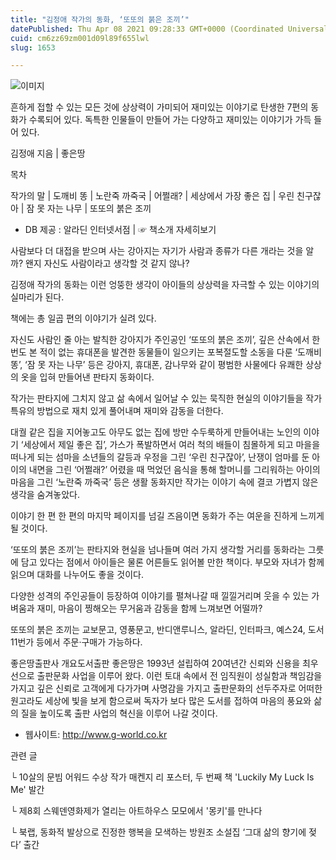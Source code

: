 ```yaml
---
title: "김정애 작가의 동화, ‘또또의 붉은 조끼’"
datePublished: Thu Apr 08 2021 09:28:33 GMT+0000 (Coordinated Universal Time)
cuid: cm6zz69zm001d09l89f655lwl
slug: 1653

---
```



![이미지](https://cdn.hashnode.com/res/hashnode/image/upload/v1739247698018/95d39625-f8a8-480c-97e1-89470f87f71e.jpeg)

흔하게 접할 수 있는 모든 것에 상상력이 가미되어 재미있는 이야기로 탄생한 7편의 동화가 수록되어 있다. 독특한 인물들이 만들어 가는 다양하고 재미있는 이야기가 가득 들어 있다.

김정애 지음 | 좋은땅

목차

작가의 말 | 도깨비 똥 | 노란죽 까죽국 | 어쩔래? | 세상에서 가장 좋은 집 | 우린 친구잖아 | 잠 못 자는 나무 | 또또의 붉은 조끼

* DB 제공 : 알라딘 인터넷서점 | ☞ 책소개 자세히보기

사람보다 더 대접을 받으며 사는 강아지는 자기가 사람과 종류가 다른 개라는 것을 알까? 왠지 자신도 사람이라고 생각할 것 같지 않나?

김정애 작가의 동화는 이런 엉뚱한 생각이 아이들의 상상력을 자극할 수 있는 이야기의 실마리가 된다.

책에는 총 일곱 편의 이야기가 실려 있다.

자신도 사람인 줄 아는 발칙한 강아지가 주인공인 ‘또또의 붉은 조끼’, 깊은 산속에서 한 번도 본 적이 없는 휴대폰을 발견한 동물들이 일으키는 포복절도할 소동을 다룬 ‘도깨비똥’, ‘잠 못 자는 나무’ 등은 강아지, 휴대폰, 감나무와 같이 평범한 사물에다 유쾌한 상상의 옷을 입혀 만들어낸 판타지 동화이다.

작가는 판타지에 그치지 않고 삶 속에서 일어날 수 있는 묵직한 현실의 이야기들을 작가 특유의 방법으로 재치 있게 풀어내며 재미와 감동을 더한다.

대궐 같은 집을 지어놓고도 아무도 없는 집에 방만 수두룩하게 만들어내는 노인의 이야기 ‘세상에서 제일 좋은 집’, 가스가 폭발하면서 여러 척의 배들이 침몰하게 되고 마을을 떠나게 되는 섬마을 소년들의 갈등과 우정을 그린 ‘우린 친구잖아’, 난쟁이 엄마를 둔 아이의 내면을 그린 ‘어쩔래?’ 어렸을 때 먹었던 음식을 통해 할머니를 그리워하는 아이의 마음을 그린 ‘노란죽 까죽국’ 등은 생활 동화지만 작가는 이야기 속에 결코 가볍지 않은 생각을 숨겨놓았다.

이야기 한 편 한 편의 마지막 페이지를 넘길 즈음이면 동화가 주는 여운을 진하게 느끼게 될 것이다.

‘또또의 붉은 조끼’는 판타지와 현실을 넘나들며 여러 가지 생각할 거리를 동화라는 그릇에 담고 있다는 점에서 아이들은 물론 어른들도 읽어볼 만한 책이다. 부모와 자녀가 함께 읽으며 대화를 나누어도 좋을 것이다.

다양한 성격의 주인공들이 등장하여 이야기를 펼쳐나갈 때 낄낄거리며 웃을 수 있는 가벼움과 재미, 마음이 찡해오는 무거움과 감동을 함께 느껴보면 어떨까?

또또의 붉은 조끼는 교보문고, 영풍문고, 반디앤루니스, 알라딘, 인터파크, 예스24, 도서11번가 등에서 주문·구매가 가능하다.

좋은땅출판사 개요도서출판 좋은땅은 1993년 설립하여 20여년간 신뢰와 신용을 최우선으로 출판문화 사업을 이루어 왔다. 이런 토대 속에서 전 임직원이 성실함과 책임감을 가지고 깊은 신뢰로 고객에게 다가가며 사명감을 가지고 출판문화의 선두주자로 어떠한 원고라도 세상에 빛을 보게 함으로써 독자가 보다 많은 도서를 접하여 마음의 풍요와 삶의 질을 높이도록 출판 사업의 혁신을 이루어 나갈 것이다.

- 웹사이트: http://www.g-world.co.kr

관련 글

└ 10살의 문빔 어워드 수상 작가 매켄지 리 포스터, 두 번째 책 'Luckily My Luck Is Me' 발간

└ 제8회 스웨덴영화제가 열리는 아트하우스 모모에서 '몽키'를 만나다

└ 북랩, 동화적 발상으로 진정한 행복을 모색하는 방원조 소설집 ‘그대 삶의 향기에 젖다’ 출간